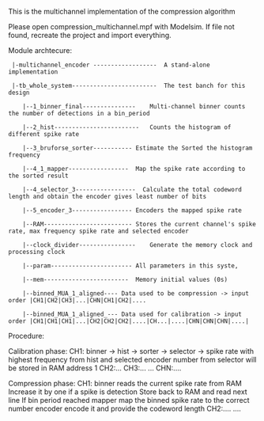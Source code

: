 This is the multichannel implementation of the compression algorithm

Please open compression_multichannel.mpf with Modelsim. If file not found, recreate the project and import everything.

Module archtecure:

     |-multichannel_encoder ------------------	A stand-alone implementation
	
     |-tb_whole_system------------------------	The test banch for this design

		|--1_binner_final---------------	Multi-channel binner counts the number of detections in a bin_period
	
		|--2_hist------------------------	Counts the histogram of different spike rate
	
		|--3_bruforse_sorter-----------	Estimate the Sorted the histogram frequency
	
		|--4_1_mapper-----------------	Map the spike rate according to the sorted result
	
		|--4_selector_3-----------------  Calculate the total codeword length and obtain the encoder gives least number of bits
	
		|--5_encoder_3-----------------	Encoders the mapped spike rate
	
		|--RAM-------------------------	Stores the current channel's spike rate, max frequency spike rate and selected encoder 
	
		|--clock_divider----------------	Generate the memory clock and processing clock
	
		|--param-----------------------	All parameters in this syste,
	
		|--mem------------------------	Memory initial values (0s)
	
		|--binned_MUA_1_aligned----	Data used to be compression -> input order |CH1|CH2|CH3|...|CHN|CH1|CH2|....
	
		|--binned_MUA_1_aligned_---	Data used for calibration -> input order |CH1|CH1|CH1|...|CH2|CH2|CH2|....|CH...|....|CHN|CHN|CHN|....|
	

Procedure:

Calibration phase:
CH1: binner -> hist -> sorter -> selector -> spike rate with highest frequency from hist and selected encoder number from selector will be stored in RAM address 1
CH2:...
CH3:...
...
CHN:....

Compression phase:
CH1: 	binner reads the current spike rate from RAM
	Increase it by one if a spike is detection
	Store back to RAM and read next line
	If bin period reached
		mapper map the binned spike rate to the correct number
		encoder encode it and provide the codeword length
CH2:....
....


